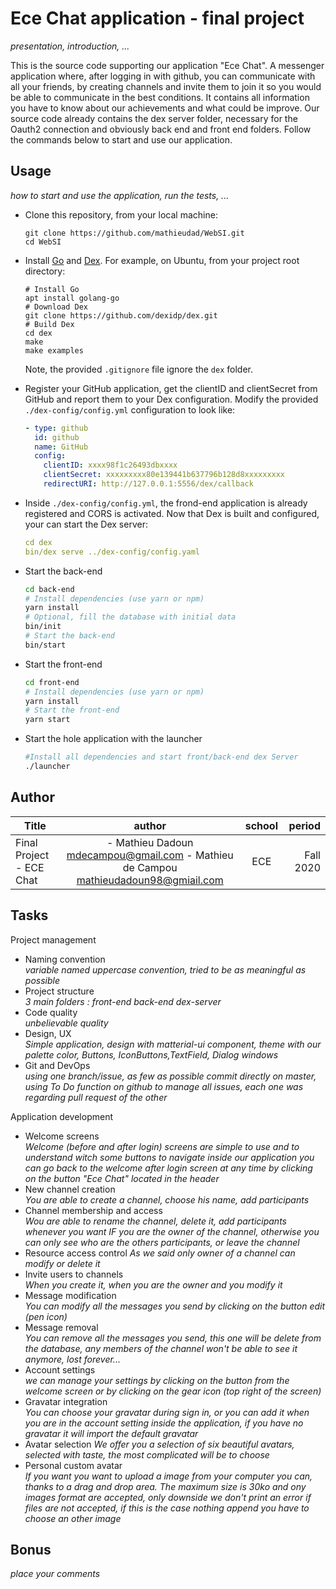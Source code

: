
# Ece Chat application - final project

*presentation, introduction, ...*

This is the source code supporting our application "Ece Chat". A messenger application where, after logging in with github, you can communicate with all your friends, by creating channels and invite them to join it so you would be able to communicate in the best conditions.
It contains all information you have to know about our achievements and what could be improve.
Our source code already contains the dex server folder, necessary for the Oauth2 connection and obviously back end and front end folders. 
Follow the commands below to start and use our application.

## Usage

*how to start and use the application, run the tests, ...*

* Clone this repository, from your local machine:
  ```
  git clone https://github.com/mathieudad/WebSI.git
  cd WebSI
  ```
* Install [Go](https://golang.org/) and [Dex](https://dexidp.io/docs/getting-started/). For example, on Ubuntu, from your project root directory:   
  ```
  # Install Go
  apt install golang-go
  # Download Dex
  git clone https://github.com/dexidp/dex.git
  # Build Dex
  cd dex
  make
  make examples
  ```
  Note, the provided `.gitignore` file ignore the `dex` folder.
* Register your GitHub application, get the clientID and clientSecret from GitHub and report them to your Dex configuration. Modify the provided `./dex-config/config.yml` configuration to look like:
  ```yaml
  - type: github
    id: github
    name: GitHub
    config:
      clientID: xxxx98f1c26493dbxxxx
      clientSecret: xxxxxxxxx80e139441b637796b128d8xxxxxxxxx
      redirectURI: http://127.0.0.1:5556/dex/callback
  ```
* Inside `./dex-config/config.yml`, the frond-end application is already registered and CORS is activated. Now that Dex is built and configured, your can start the Dex server:
  ```yaml
  cd dex
  bin/dex serve ../dex-config/config.yaml
  ```
* Start the back-end
  ```bash
  cd back-end
  # Install dependencies (use yarn or npm)
  yarn install
  # Optional, fill the database with initial data
  bin/init
  # Start the back-end
  bin/start
  ```
* Start the front-end
  ```bash
  cd front-end
  # Install dependencies (use yarn or npm)
  yarn install
  # Start the front-end
  yarn start
  ```

* Start the hole application with the launcher
  ```bash
  #Install all dependencies and start front/back-end dex Server
  ./launcher
  ```

## Author

|   Title  |   author |   school |   period |  
|---    |:-:    |:-:  |--:    |
|   Final Project - ECE Chat  |  - Mathieu Dadoun <mdecampou@gmail.com> - Mathieu de Campou <mathieudadoun98@gmiail.com>   |  ECE |  Fall 2020  |

## Tasks

Project management

* Naming convention   
  *variable named uppercase convention, tried to be as meaningful as possible*
* Project structure   
  *3 main folders : front-end back-end dex-server*
* Code quality   
  *unbelievable quality*
* Design, UX   
  *Simple application, design with matterial-ui component, theme with our palette color, Buttons, IconButtons,TextField, Dialog windows*
* Git and DevOps   
  *using one branch/issue, as few as possible commit directly on master, using To Do function on github to manage all issues, each one was regarding pull request of the other*

Application development

* Welcome screens   
  *Welcome (before and after login) screens are simple to use and to understand witch some buttons to navigate inside our application you can go back to the welcome after login screen at any time by clicking on the button "Ece Chat" located in the header*
* New channel creation   
  *You are able to create a channel, choose his name, add participants*
* Channel membership and access   
  *Wou are able to rename the channel, delete it, add participants whenever you want IF you are the owner of the channel, otherwise you can only see who are the others participants, or leave the channel* 
* Resource access control
  *As we said only owner of a channel can modify or delete it*  
* Invite users to channels   
  *When you create it, when you are the owner and you modify it*
* Message modification   
  *You can modify all the messages you send by clicking on the button edit (pen icon)*
* Message removal   
  *You can remove all the messages you send, this one will be delete from the database, any members of the channel won't be able to see it anymore, lost forever...*
* Account settings   
  *we can manage your settings by clicking on the button from the welcome screen or by clicking on the gear icon (top right of the screen)*
* Gravatar integration   
  *You can choose your gravatar during sign in, or you can add it when you are in the account setting inside the application, if you have no gravatar it will import the default gravatar*
* Avatar selection
  *We offer you a selection of six beautiful avatars, selected with taste, the most complicated will be to choose*
* Personal custom avatar   
  *If you want you want to upload a image from your computer you can, thanks to a drag and drop area. The maximum size is 30ko and ony images format are accepted, only downside we don't print an error if files are not accepted, if this is the case nothing append you have to choose an other image*

## Bonus

*place your comments*
